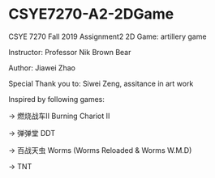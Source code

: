 # CSYE7270-A2-2DGame

CSYE 7270 Fall 2019 Assignment2 2D Game: artillery game 

Instructor: Professor Nik Brown Bear

Author: Jiawei Zhao

Special Thank you to: Siwei Zeng, assitance in art work

Inspired by following games:

-> 燃烧战车II Burning Chariot II

-> 弹弹堂 DDT

-> 百战天虫 Worms (Worms Reloaded & Worms W.M.D)

-> TNT 


